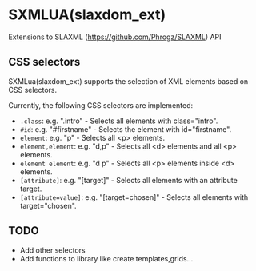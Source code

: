 # SXMLUA(slaxdom_ext)
Extensions to SLAXML (https://github.com/Phrogz/SLAXML) API


## CSS selectors
SXMLua(slaxdom_ext) supports the selection of XML elements based on CSS selectors.

Currently, the following CSS selectors are implemented:

  * `.class`: e.g. ".intro" - Selects all elements with class="intro".
  * `#id`: e.g. "#firstname" - Selects the element with id="firstname".
  * `element`: e.g. "p" - Selects all &lt;p&gt; elements.
  * `element,element`: e.g. "d,p" - Selects all &lt;d&gt; elements and all
    &lt;p&gt; elements.
  * `element element`: e.g. "d p" - Selects all &lt;p&gt; elements inside
    &lt;d&gt; elements.
  * `[attribute]`: e.g. "[target]" - Selects all elements with an attribute target.
  * `[attribute=value]`: e.g. "[target=chosen]" - Selects all elements with target="chosen".

## TODO

  * Add other selectors
  * Add functions to library like create templates,grids...
